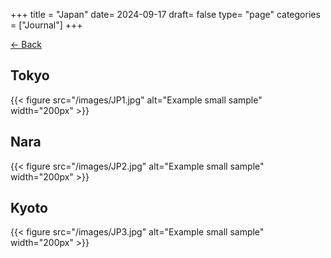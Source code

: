+++
title = "Japan"
date= 2024-09-17
draft= false
type= "page"
categories = ["Journal"]
+++

[← Back](/journals/asia/eastasia)


## **Tokyo**

{{< figure src="/images/JP1.jpg" alt="Example small sample" width="200px" >}}

## **Nara**
{{< figure src="/images/JP2.jpg" alt="Example small sample" width="200px" >}}

## **Kyoto**
{{< figure src="/images/JP3.jpg" alt="Example small sample" width="200px" >}}
